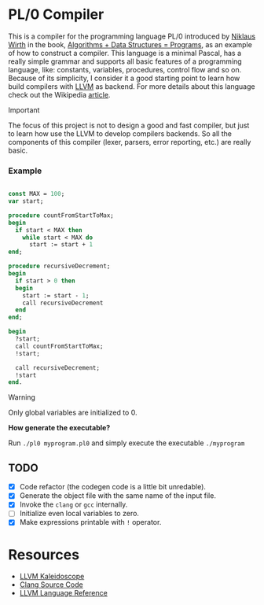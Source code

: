 # PL/0 Compiler

This is a compiler for the programming language PL/0 introduced by [Niklaus Wirth](https://en.wikipedia.org/wiki/Niklaus_Wirth) in the book, 
[Algorithms + Data Structures = Programs](https://en.wikipedia.org/wiki/Algorithms_%2B_Data_Structures_%3D_Programs), as an example of how to construct a compiler.
This language is a minimal Pascal, has a really simple grammar and supports all basic features of a programming language, like: constants, variables, procedures, control flow and so on.
Because of its simplicity, I consider it a good starting point to learn how build compilers with [LLVM](https://llvm.org/) as backend.
For more details about this language check out the Wikipedia [article](https://en.wikipedia.org/wiki/PL/0).

> [!IMPORTANT]
> The focus of this project is not to design a good and fast compiler, but just to learn how use the LLVM to develop compilers backends.
> So all the components of this compiler (lexer, parsers, error reporting, etc.) are really basic.

### Example

```pascal

const MAX = 100;
var start;

procedure countFromStartToMax;
begin
  if start < MAX then
    while start < MAX do
      start := start + 1
end;

procedure recursiveDecrement;
begin
  if start > 0 then
  begin
    start := start - 1;
    call recursiveDecrement
  end
end;

begin
  ?start;
  call countFromStartToMax;
  !start;

  call recursiveDecrement;
  !start
end.
```

> [!WARNING]
> Only global variables are initialized to 0.

**How generate the executable?**

Run `./pl0 myprogram.pl0` and simply execute the executable `./myprogram`

## TODO

- [x] Code refactor (the codegen code is a little bit unredable).
- [x] Generate the object file with the same name of the input file.
- [x] Invoke the `clang` or `gcc` internally.
- [ ] Initialize even local variables to zero.
- [X] Make expressions printable with `!` operator.

# Resources

- [LLVM Kaleidoscope](https://llvm.org/docs/tutorial/)
- [Clang Source Code](https://github.com/llvm/llvm-project/tree/main/clang/)
- [LLVM Language Reference](https://llvm.org/docs/LangRef.html)